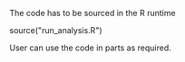 The code has to be sourced in the R runtime 

source("run_analysis.R")

User can use the code in parts as required.